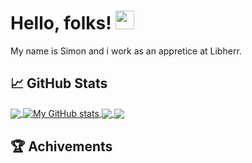 # Hello, folks! <img src="https://tenor.com/view/wave-hello-emote-flat-waving-gif-22026836.gif" width="30px">

My name is Simon and i work as an appretice at Libherr.

## &#x1f4c8; GitHub Stats

<a href="https://github.com/smasgl/me">
  <img align="center" src="https://github-readme-stats.vercel.app/api/top-langs/?username=smasgl&hide=java,html,tex&title_color=ffffff&text_color=c9cacc&icon_color=2bbc8a&bg_color=1d1f21&langs_count=3" />
</a>
<a href="https://github.com/smasgl/me">
  <img align="center" src="https://github-readme-stats.vercel.app/api?username=smasgl&show_icons=true&line_height=27&count_private=true&title_color=ffffff&text_color=c9cacc&icon_color=2bbc8a&bg_color=1d1f21" alt="My GitHub stats" />
</a>
<a href="https://github.com/smasgl/IMesse">
  <img align="center" src="https://github-readme-stats.vercel.app/api/pin/?username=smasgl&repo=IMesse&title_color=ffffff&text_color=c9cacc&icon_color=2bbc8a&bg_color=1d1f21" />
</a>
<a href="https://github.com/smasgl/pipeline">
  <img align="center" src="https://github-readme-stats.vercel.app/api/pin/?username=smasgl&repo=pipeline&title_color=ffffff&text_color=c9cacc&icon_color=2bbc8a&bg_color=1d1f21" />
</a>   

## &#x1f3c6; Achivements

